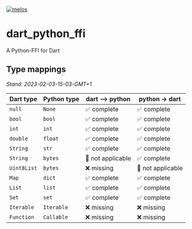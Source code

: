 [![melos](https://img.shields.io/badge/maintained%20with-melos-f700ff.svg?style=flat-square)](https://github.com/invertase/melos)

# dart_python_ffi
A Python-FFI for Dart

## Type mappings

*Stand: 2023-02-03-15-03-GMT+1*

| Dart type   | Python type | dart –> python    | python -> dart    |
|-------------|-------------|-------------------|-------------------|
| `null`      | `None`      | ✅ complete        | ✅ complete        |
| `bool`      | `bool`      | ✅ complete        | ✅ complete        |
| `int`       | `int`       | ✅ complete        | ✅ complete        |
| `double`    | `float`     | ✅ complete        | ✅ complete        |
| `String`    | `str`       | ✅ complete        | ✅ complete        |
| `String`    | `bytes`     | 🚫 not applicable | ✅ complete        |
| `Uint8List` | `bytes`     | ❌ missing         | 🚫 not applicable |
| `Map`       | `dict`      | ✅ complete        | ✅ complete        |
| `List`      | `list`      | ✅ complete        | ✅ complete        |
| `Set`       | `set`       | ✅ complete        | ✅ complete        |
| `Iterable`  | `Iterable`  | ❌ missing         | ❌ missing         |
| `Function`  | `Callable`  | ❌ missing         | ❌ missing         |
